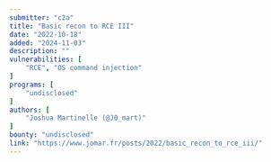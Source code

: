 ```yaml
---
submitter: "c2a"
title: "Basic recon to RCE III"
date: "2022-10-18"
added: "2024-11-03"
description: ""
vulnerabilities: [
    "RCE", "OS command injection"
]
programs: [
    "undisclosed"
]
authors: [
    "Joshua Martinelle (@J0_mart)"
]
bounty: "undisclosed"
link: "https://www.jomar.fr/posts/2022/basic_recon_to_rce_iii/"
---
```




